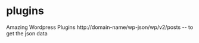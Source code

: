 # plugins
Amazing Wordpress Plugins
http://domain-name/wp-json/wp/v2/posts   -- to get the json data 
